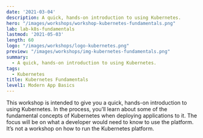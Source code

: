 ```yaml
---
date: '2021-03-04'
description: A quick, hands-on introduction to using Kubernetes.
hero: "/images/workshops/workshop-kubernetes-fundamentals.png"
lab: lab-k8s-fundamentals
lastmod: '2021-05-03'
length: 60
logo: "/images/workshops/logo-kubernetes.png"
preview: "/images/workshops/img-kubernetes-fundamentals.png"
summary:
  - A quick, hands-on introduction to using Kubernetes.
tags:
  - Kubernetes
title: Kubernetes Fundamentals
level1: Modern App Basics
---
```


This workshop is intended to give you a quick, hands-on introduction to using Kubernetes. In the process, you’ll learn about some of the fundamental concepts of Kubernetes when deploying applications to it. The focus will be on what a developer would need to know to use the platform. It’s not a workshop on how to run the Kubernetes platform.
